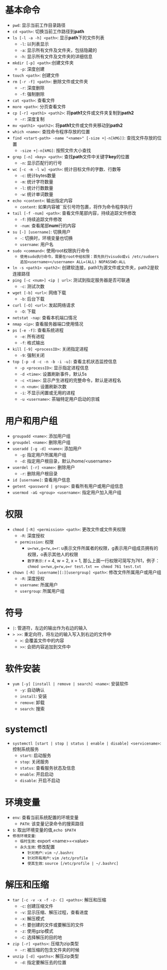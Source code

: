 # 基本命令

* `pwd`: 显示当前工作目录路径
* `cd <path>`: 切换当前工作路径到**path**
* `ls [-l -a -h] <path>`: 显示**path**下的文件列表
  * `-l`: 以列表显示
  * `-a`: 显示所有文件及文件夹，包括隐藏的
  * `-h`: 显示所有文件及文件夹的详细信息
* `mkdir [-p] <path>`:创建文件夹
  * `-p`: 深度创建
* `touch <path>`: 创建文件
* `rm [-r -f] <path>`: 删除文件或文件夹
  * `-r`: 深度删除
  * `-f`: 强制删除
* `cat <path>`: 查看文件
* `more <path>`: 分页查看文件
* `cp [-r] <path1> <path2>`: 将**path1**文件或文件夹复制到**path2**
  * `-r`: 深度复制
* `mv <path1> <path2>`: 将**path1**文件或文件夹移动到**path2**
* `which <name>`: 查找命令程序存放的位置
* `find <start-path> -name "<name>" [-size +|-n[kMG]]`: 查找文件存放的位置
  * `-size +|-n[kMG]`: 按照文件大小查找
* `grep [-n] <key> <path>`: 查找**path**文件中关键字**key**的位置
  * `-n`: 显示匹配行的行号
* `wc [-c -m -l w] <path>`: 统计目标文件的字数、行数等
  * `-c`: 统计bytes数量
  * `-m`: 统计字符数量
  * `-l`: 统计行数数量
  * `-w`: 统计单词数量
* `echo <content>`: 输出指定内容
  * `content`: 如果内容被``反引号符包裹，将作为命令程序执行
* `tail [-f -num] <path>`: 查看文件尾部内容，持续追踪文件修改
  * `-f`: 持续追踪文件修改
  * `-num`: 查看尾部**num**行的内容
* `su [-] [username]`: 切换用户
  * `-`: 切换时，环境变量也切换
  * `username`: 用户名
* `sudo <command>`: 使用root权限执行命令
  * `使用sudo执行命令，需要在root中给权限：首先执行visudo或vi /etc/sudoers 追加<username></username> ALL=(ALL) NOPASSWD:ALL`
* `ln -s <path1> <path2>`: 创建软连接，path1为源文件或文件夹，path2是软连接路径
* `ping [-c <num>] <ip | url>`: 测试到指定服务器是否可联通
  * `-c`: 测试次数
* `wget [-b] <url>`: 网络下载
  * `-b`: 后台下载
* `curl [-O] <url>`: 发起网络请求
  * `-O`: 下载
* `netstat -nap`: 查看本机端口情况
* `nmap <ip>`: 查看服务器端口使用情况
* `ps [-e -f]`: 查看系统进程
  * `-e`: 所有进程
  * `-f`: 格式输出
* `kill [-9] <processID>`: 关闭指定进程
  * `-9`: 强制关闭
* `top [-p -d -c -n -b -i -u]`: 查看主机状态监控信息
  * `-p <processID>`: 显示指定进程信息
  * `-d <time>`: 设置刷新事件，默认5s
  * `-c <time>`: 显示产生进程的完整命令，默认是进程名
  * `-n <num>`: 设置刷新次数
  * `-i`: 不显示闲置或无用的进程
  * `-u <username>`: 茶轴特定用户启动的京城

# 用户和用户组

* `groupadd <name>`: 添加用户组
* `groupdel <name>`: 删除用户组
* `useradd [-g -d] <name>`: 添加用户
  * `-g`: 指定用户所属用户组
  * `-d`: 指定用户根目录，默认/home/\<username>
* `userdel [-r] <name>`: 删除用户
  * `-r`: 删除用户根目录
* `id [username]`: 查看用户信息
* `getent <password | group>`: 查看所有用户或用户组信息
* `usermod -aG <group> <username>`: 指定用户加入用户组

# 权限

* `chmod [-R] <permission> <path>`: 更改文件或文件夹权限
  * `-R`: 深度授权
  * `permission`: 权限
    * `u=rwx,g=rw,o=r`: u表示文件所属者的权限，g表示用户组成员拥有的权限，o表示其他人的权限
    * `数字表示`: r = 4, w = 2, x = 1, 那么上面一行权限可简写为761，例子：`chmod u=rwx,g=rw,o=r test.txt == chmod 761 test.txt`
* `chown [-R] [username][:][usergroup] <path>`: 修改文件所属用户或用户组
  * `-R`: 深度授权
  * `username`: 所属用户
  * `usergroup`: 所属用户组

# 符号

* `|`: 管道符，左边的输出作为右边的输入
* `> >>`: 重定向符，将左边的输入写入到右边的文件中
  * `>`: 会覆盖文件中的内容
  * `>>`: 会把内容追加到文件中

# 软件安装

* `yum [-y] [install | remove | search] <name>`: 安装软件
  * `-y`: 自动确认
  * `install`: 安装
  * `remove`: 卸载
  * `search`: 搜索

# systemctl

* `systemctl [start | stop | status | enable | disable] <servicename>`:  控制系统服务
  * `start`: 启动服务
  * `stop`: 关闭服务
  * `status`: 查看服务状态及信息
  * `enable`: 开启启动
  * `disable`: 开启不启动

# 环境变量

* `env`: 查看当前系统配置的环境变量
  * `PATH`: 该变量记录命令的搜索路径
* `$`: 取出环境变量的值,`echo $PATH`
* `修改环境变量`: 
  * `临时生效`: export \<name>=\<value>
  * `永久生效`: 修改配置
    * `针对用户`: `vim ~/.bashrc`
    * `针对所有用户`: `vim /etc/profile`
    * `使其生效`: `source [/etc/profile | ~/.bashrc]`


# 解压和压缩

* `tar [-c -v -x -f -z- C] <paths>`: 解压和压缩
  * `-c`: 创建压缩文件
  * `-v`: 显示压缩、解压过程，查看进度
  * `-x`: 解压模式
  * `-f`: 要创建的文件或要解压的文件
  * `-z`: 使用gzip模式
  * `-C`: 选择解压的目的地
* `zip [-r] <paths>`: 压缩为zip类型
  * `-r`: 被压缩的包含文件夹的时候
* `unzip [-d] <paths>`: 解压zip类型
  * `-d`: 指定要解压去的位置
